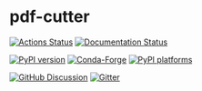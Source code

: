 # pdf-cutter

[![Actions Status][actions-badge]][actions-link]
[![Documentation Status][rtd-badge]][rtd-link]

[![PyPI version][pypi-version]][pypi-link]
[![Conda-Forge][conda-badge]][conda-link]
[![PyPI platforms][pypi-platforms]][pypi-link]

[![GitHub Discussion][github-discussions-badge]][github-discussions-link]
[![Gitter][gitter-badge]][gitter-link]

<!-- prettier-ignore-start -->
[actions-badge]:            https://github.com/renefritze/pdf-cutter/workflows/CI/badge.svg
[actions-link]:             https://github.com/renefritze/pdf-cutter/actions
[conda-badge]:              https://img.shields.io/conda/vn/conda-forge/pdf-cutter
[conda-link]:               https://github.com/conda-forge/pdf-cutter-feedstock
[github-discussions-badge]: https://img.shields.io/static/v1?label=Discussions&message=Ask&color=blue&logo=github
[github-discussions-link]:  https://github.com/renefritze/pdf-cutter/discussions
[gitter-badge]:             https://badges.gitter.im/https://github.com/renefritze/pdf-cutter/community.svg
[gitter-link]:              https://gitter.im/https://github.com/renefritze/pdf-cutter/community?utm_source=badge&utm_medium=badge&utm_campaign=pr-badge
[pypi-link]:                https://pypi.org/project/pdf-cutter/
[pypi-platforms]:           https://img.shields.io/pypi/pyversions/pdf-cutter
[pypi-version]:             https://img.shields.io/pypi/v/pdf-cutter
[rtd-badge]:                https://readthedocs.org/projects/pdf-cutter/badge/?version=latest
[rtd-link]:                 https://pdf-cutter.readthedocs.io/en/latest/?badge=latest

<!-- prettier-ignore-end -->
